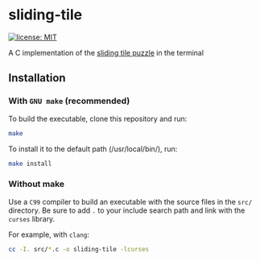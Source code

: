 # sliding-tile

[![license: MIT](https://img.shields.io/github/license/ujan-r/sliding-tile)](https://github.com/ujan-r/sliding-tile/blob/main/LICENSE)

A C implementation of the [sliding tile puzzle](https://en.wikipedia.org/wiki/15_puzzle)
in the terminal

## Installation


### With `GNU make` (recommended)
To build the executable, clone this repository and run:

```sh
make
```

To install it to the default path (/usr/local/bin/), run:

```sh
make install
```

### Without make

Use a `C99` compiler to build an executable with the source files in the
`src/` directory. Be sure to add `.` to your include search path and
link with the `curses` library.

For example, with `clang`:

```sh
cc -I. src/*.c -o sliding-tile -lcurses
```
